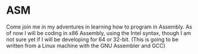 # ASM

Come join me in my adventures in learning how to program in Assembly.
As of now I will be coding in x86 Assembly, using the Intel syntax,
though I am not sure yet if I will be developing for 64 or 32-bit.
(This is going to be written from a Linux machine with the GNU Assembler
and GCC)
